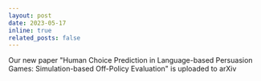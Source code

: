 ```yaml
---
layout: post
date: 2023-05-17
inline: true
related_posts: false
---
```


Our new paper "Human Choice Prediction in Language-based Persuasion Games: Simulation-based Off-Policy Evaluation" is uploaded to arXiv
